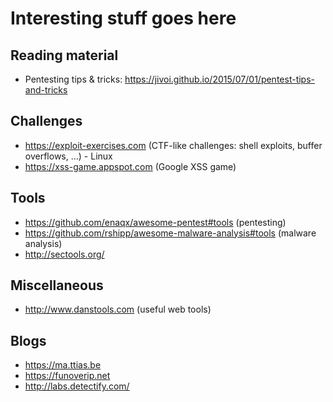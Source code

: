 # Interesting stuff goes here

## Reading material
- Pentesting tips & tricks: https://jivoi.github.io/2015/07/01/pentest-tips-and-tricks

## Challenges
- https://exploit-exercises.com (CTF-like challenges: shell exploits, buffer overflows, ...) - Linux
- https://xss-game.appspot.com (Google XSS game)

## Tools
- https://github.com/enaqx/awesome-pentest#tools (pentesting)
- https://github.com/rshipp/awesome-malware-analysis#tools (malware analysis)
- http://sectools.org/

## Miscellaneous
- http://www.danstools.com (useful web tools)

## Blogs
- https://ma.ttias.be
- https://funoverip.net
- http://labs.detectify.com/
